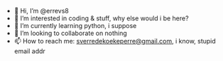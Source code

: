 - 👋 Hi, I’m @errevs8
- 👀 I’m interested in coding & stuff, why else would i be here?
- 🌱 I’m currently learning python, i suppose
- 💞️ I’m looking to collaborate on nothing
- 📫 How to reach me: sverredekoekeperre@gmail.com, i know, stupid email addr 

<!---
errevs8/errevs8 is a ✨ special ✨ repository because its `README.md` (this file) appears on your GitHub profile.
You can click the Preview link to take a look at your changes.
--->
